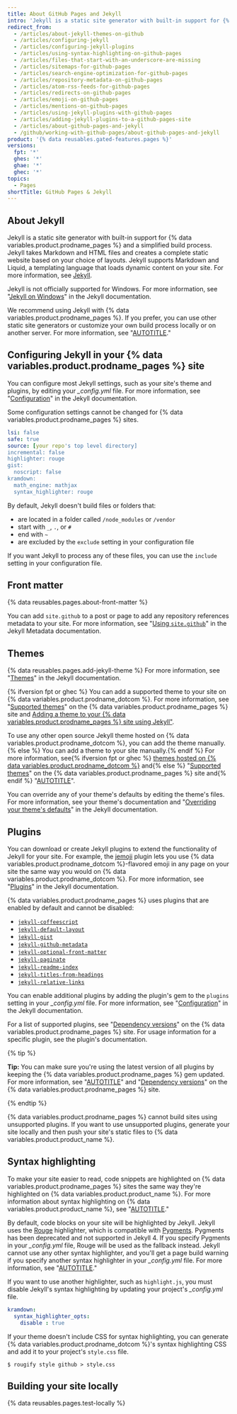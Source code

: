 ```yaml
---
title: About GitHub Pages and Jekyll
intro: 'Jekyll is a static site generator with built-in support for {% data variables.product.prodname_pages %}.'
redirect_from:
  - /articles/about-jekyll-themes-on-github
  - /articles/configuring-jekyll
  - /articles/configuring-jekyll-plugins
  - /articles/using-syntax-highlighting-on-github-pages
  - /articles/files-that-start-with-an-underscore-are-missing
  - /articles/sitemaps-for-github-pages
  - /articles/search-engine-optimization-for-github-pages
  - /articles/repository-metadata-on-github-pages
  - /articles/atom-rss-feeds-for-github-pages
  - /articles/redirects-on-github-pages
  - /articles/emoji-on-github-pages
  - /articles/mentions-on-github-pages
  - /articles/using-jekyll-plugins-with-github-pages
  - /articles/adding-jekyll-plugins-to-a-github-pages-site
  - /articles/about-github-pages-and-jekyll
  - /github/working-with-github-pages/about-github-pages-and-jekyll
product: '{% data reusables.gated-features.pages %}'
versions:
  fpt: '*'
  ghes: '*'
  ghae: '*'
  ghec: '*'
topics:
  - Pages
shortTitle: GitHub Pages & Jekyll
---
```


## About Jekyll

Jekyll is a static site generator with built-in support for {% data variables.product.prodname_pages %} and a simplified build process. Jekyll takes Markdown and HTML files and creates a complete static website based on your choice of layouts. Jekyll supports Markdown and Liquid, a templating language that loads dynamic content on your site. For more information, see [Jekyll](https://jekyllrb.com/).

Jekyll is not officially supported for Windows. For more information, see "[Jekyll on Windows](https://jekyllrb.com/docs/windows/#installation)" in the Jekyll documentation.

We recommend using Jekyll with {% data variables.product.prodname_pages %}. If you prefer, you can use other static site generators or customize your own build process locally or on another server. For more information, see "[AUTOTITLE](/pages/getting-started-with-github-pages/about-github-pages#static-site-generators)."

## Configuring Jekyll in your {% data variables.product.prodname_pages %} site

You can configure most Jekyll settings, such as your site's theme and plugins, by editing your *_config.yml* file. For more information, see "[Configuration](https://jekyllrb.com/docs/configuration/)" in the Jekyll documentation.

Some configuration settings cannot be changed for {% data variables.product.prodname_pages %} sites.

```yaml
lsi: false
safe: true
source: [your repo's top level directory]
incremental: false
highlighter: rouge
gist:
  noscript: false
kramdown:
  math_engine: mathjax
  syntax_highlighter: rouge
```

By default, Jekyll doesn't build files or folders that:
- are located in a folder called `/node_modules` or `/vendor`
- start with `_`, `.`, or `#`
- end with `~`
- are excluded by the `exclude` setting in your configuration file

If you want Jekyll to process any of these files, you can use the `include` setting in your configuration file.

## Front matter

{% data reusables.pages.about-front-matter %}

You can add `site.github` to a post or page to add any repository references metadata to your site. For more information, see "[Using `site.github`](https://jekyll.github.io/github-metadata/site.github/)" in the Jekyll Metadata documentation.

## Themes

{% data reusables.pages.add-jekyll-theme %} For more information, see "[Themes](https://jekyllrb.com/docs/themes/)" in the Jekyll documentation.

{% ifversion fpt or ghec %}
You can add a supported theme to your site on {% data variables.product.prodname_dotcom %}. For more information, see "[Supported themes](https://pages.github.com/themes/)" on the {% data variables.product.prodname_pages %} site and [Adding a theme to your {% data variables.product.prodname_pages %} site using Jekyll"](/pages/setting-up-a-github-pages-site-with-jekyll/adding-a-theme-to-your-github-pages-site-using-jekyll).

To use any other open source Jekyll theme hosted on {% data variables.product.prodname_dotcom %}, you can add the theme manually.{% else %} You can add a theme to your site manually.{% endif %} For more information, see{% ifversion fpt or ghec %} [themes hosted on {% data variables.product.prodname_dotcom %}](https://github.com/topics/jekyll-theme) and{% else %} "[Supported themes](https://pages.github.com/themes/)" on the {% data variables.product.prodname_pages %} site and{% endif %} "[AUTOTITLE](/pages/setting-up-a-github-pages-site-with-jekyll/adding-a-theme-to-your-github-pages-site-using-jekyll)".

You can override any of your theme's defaults by editing the theme's files. For more information, see your theme's documentation and "[Overriding your theme's defaults](https://jekyllrb.com/docs/themes/#overriding-theme-defaults)" in the Jekyll documentation.

## Plugins

You can download or create Jekyll plugins to extend the functionality of Jekyll for your site. For example, the [jemoji](https://github.com/jekyll/jemoji) plugin lets you use {% data variables.product.prodname_dotcom %}-flavored emoji in any page on your site the same way you would on {% data variables.product.prodname_dotcom %}. For more information, see "[Plugins](https://jekyllrb.com/docs/plugins/)" in the Jekyll documentation.

{% data variables.product.prodname_pages %} uses plugins that are enabled by default and cannot be disabled:
- [`jekyll-coffeescript`](https://github.com/jekyll/jekyll-coffeescript)
- [`jekyll-default-layout`](https://github.com/benbalter/jekyll-default-layout)
- [`jekyll-gist`](https://github.com/jekyll/jekyll-gist)
- [`jekyll-github-metadata`](https://github.com/jekyll/github-metadata)
- [`jekyll-optional-front-matter`](https://github.com/benbalter/jekyll-optional-front-matter)
- [`jekyll-paginate`](https://github.com/jekyll/jekyll-paginate)
- [`jekyll-readme-index`](https://github.com/benbalter/jekyll-readme-index)
- [`jekyll-titles-from-headings`](https://github.com/benbalter/jekyll-titles-from-headings)
- [`jekyll-relative-links`](https://github.com/benbalter/jekyll-relative-links)

You can enable additional plugins by adding the plugin's gem to the `plugins` setting in your *_config.yml* file. For more information, see "[Configuration](https://jekyllrb.com/docs/configuration/)" in the Jekyll documentation.

For a list of supported plugins, see "[Dependency versions](https://pages.github.com/versions/)" on the {% data variables.product.prodname_pages %} site.  For usage information for a specific plugin, see the plugin's documentation.

{% tip %}

**Tip:** You can make sure you're using the latest version of all plugins by keeping the {% data variables.product.prodname_pages %} gem updated. For more information, see "[AUTOTITLE](/pages/setting-up-a-github-pages-site-with-jekyll/testing-your-github-pages-site-locally-with-jekyll#updating-the-github-pages-gem)" and "[Dependency versions](https://pages.github.com/versions/)" on the {% data variables.product.prodname_pages %} site.

{% endtip %}

{% data variables.product.prodname_pages %} cannot build sites using unsupported plugins. If you want to use unsupported plugins, generate your site locally and then push your site's static files to {% data variables.product.product_name %}.

## Syntax highlighting

To make your site easier to read, code snippets are highlighted on {% data variables.product.prodname_pages %} sites the same way they're highlighted on {% data variables.product.product_name %}. For more information about syntax highlighting on {% data variables.product.product_name %}, see "[AUTOTITLE](/get-started/writing-on-github/working-with-advanced-formatting/creating-and-highlighting-code-blocks)."

By default, code blocks on your site will be highlighted by Jekyll. Jekyll uses the [Rouge](https://github.com/jneen/rouge) highlighter, which is compatible with [Pygments](https://pygments.org/). Pygments has been deprecated and not supported in Jekyll 4. If you specify Pygments in your *_config.yml* file, Rouge will be used as the fallback instead. Jekyll cannot use any other syntax highlighter, and you'll get a page build warning if you specify another syntax highlighter in your *_config.yml* file. For more information, see "[AUTOTITLE](/pages/setting-up-a-github-pages-site-with-jekyll/about-jekyll-build-errors-for-github-pages-sites)."

If you want to use another highlighter, such as `highlight.js`, you must disable Jekyll's syntax highlighting by updating your project's *_config.yml* file.

```yaml
kramdown:
  syntax_highlighter_opts:
    disable : true
```

If your theme doesn't include CSS for syntax highlighting, you can generate {% data variables.product.prodname_dotcom %}'s syntax highlighting CSS and add it to your project's `style.css` file.

```shell
$ rougify style github > style.css
```

## Building your site locally

{% data reusables.pages.test-locally %}
